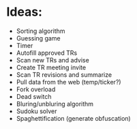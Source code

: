 # Ideas:

* Sorting algorithm
* Guessing game
* Timer
* Autofill approved TRs
* Scan new TRs and advise
* Create TR meeting invite
* Scan TR revisions and summarize
* Pull data from the web (temp/ticker?)
* Fork overload
* Dead switch
* Bluring/unbluring algorithm
* Sudoku solver
* Spaghettification (generate obfuscation)
